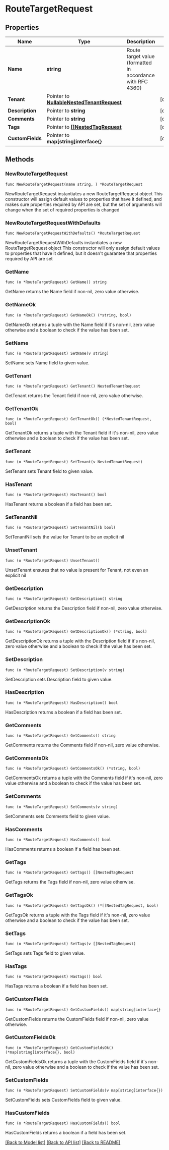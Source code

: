 # RouteTargetRequest

## Properties

Name | Type | Description | Notes
------------ | ------------- | ------------- | -------------
**Name** | **string** | Route target value (formatted in accordance with RFC 4360) | 
**Tenant** | Pointer to [**NullableNestedTenantRequest**](NestedTenantRequest.md) |  | [optional] 
**Description** | Pointer to **string** |  | [optional] 
**Comments** | Pointer to **string** |  | [optional] 
**Tags** | Pointer to [**[]NestedTagRequest**](NestedTagRequest.md) |  | [optional] 
**CustomFields** | Pointer to **map[string]interface{}** |  | [optional] 

## Methods

### NewRouteTargetRequest

`func NewRouteTargetRequest(name string, ) *RouteTargetRequest`

NewRouteTargetRequest instantiates a new RouteTargetRequest object
This constructor will assign default values to properties that have it defined,
and makes sure properties required by API are set, but the set of arguments
will change when the set of required properties is changed

### NewRouteTargetRequestWithDefaults

`func NewRouteTargetRequestWithDefaults() *RouteTargetRequest`

NewRouteTargetRequestWithDefaults instantiates a new RouteTargetRequest object
This constructor will only assign default values to properties that have it defined,
but it doesn't guarantee that properties required by API are set

### GetName

`func (o *RouteTargetRequest) GetName() string`

GetName returns the Name field if non-nil, zero value otherwise.

### GetNameOk

`func (o *RouteTargetRequest) GetNameOk() (*string, bool)`

GetNameOk returns a tuple with the Name field if it's non-nil, zero value otherwise
and a boolean to check if the value has been set.

### SetName

`func (o *RouteTargetRequest) SetName(v string)`

SetName sets Name field to given value.


### GetTenant

`func (o *RouteTargetRequest) GetTenant() NestedTenantRequest`

GetTenant returns the Tenant field if non-nil, zero value otherwise.

### GetTenantOk

`func (o *RouteTargetRequest) GetTenantOk() (*NestedTenantRequest, bool)`

GetTenantOk returns a tuple with the Tenant field if it's non-nil, zero value otherwise
and a boolean to check if the value has been set.

### SetTenant

`func (o *RouteTargetRequest) SetTenant(v NestedTenantRequest)`

SetTenant sets Tenant field to given value.

### HasTenant

`func (o *RouteTargetRequest) HasTenant() bool`

HasTenant returns a boolean if a field has been set.

### SetTenantNil

`func (o *RouteTargetRequest) SetTenantNil(b bool)`

 SetTenantNil sets the value for Tenant to be an explicit nil

### UnsetTenant
`func (o *RouteTargetRequest) UnsetTenant()`

UnsetTenant ensures that no value is present for Tenant, not even an explicit nil
### GetDescription

`func (o *RouteTargetRequest) GetDescription() string`

GetDescription returns the Description field if non-nil, zero value otherwise.

### GetDescriptionOk

`func (o *RouteTargetRequest) GetDescriptionOk() (*string, bool)`

GetDescriptionOk returns a tuple with the Description field if it's non-nil, zero value otherwise
and a boolean to check if the value has been set.

### SetDescription

`func (o *RouteTargetRequest) SetDescription(v string)`

SetDescription sets Description field to given value.

### HasDescription

`func (o *RouteTargetRequest) HasDescription() bool`

HasDescription returns a boolean if a field has been set.

### GetComments

`func (o *RouteTargetRequest) GetComments() string`

GetComments returns the Comments field if non-nil, zero value otherwise.

### GetCommentsOk

`func (o *RouteTargetRequest) GetCommentsOk() (*string, bool)`

GetCommentsOk returns a tuple with the Comments field if it's non-nil, zero value otherwise
and a boolean to check if the value has been set.

### SetComments

`func (o *RouteTargetRequest) SetComments(v string)`

SetComments sets Comments field to given value.

### HasComments

`func (o *RouteTargetRequest) HasComments() bool`

HasComments returns a boolean if a field has been set.

### GetTags

`func (o *RouteTargetRequest) GetTags() []NestedTagRequest`

GetTags returns the Tags field if non-nil, zero value otherwise.

### GetTagsOk

`func (o *RouteTargetRequest) GetTagsOk() (*[]NestedTagRequest, bool)`

GetTagsOk returns a tuple with the Tags field if it's non-nil, zero value otherwise
and a boolean to check if the value has been set.

### SetTags

`func (o *RouteTargetRequest) SetTags(v []NestedTagRequest)`

SetTags sets Tags field to given value.

### HasTags

`func (o *RouteTargetRequest) HasTags() bool`

HasTags returns a boolean if a field has been set.

### GetCustomFields

`func (o *RouteTargetRequest) GetCustomFields() map[string]interface{}`

GetCustomFields returns the CustomFields field if non-nil, zero value otherwise.

### GetCustomFieldsOk

`func (o *RouteTargetRequest) GetCustomFieldsOk() (*map[string]interface{}, bool)`

GetCustomFieldsOk returns a tuple with the CustomFields field if it's non-nil, zero value otherwise
and a boolean to check if the value has been set.

### SetCustomFields

`func (o *RouteTargetRequest) SetCustomFields(v map[string]interface{})`

SetCustomFields sets CustomFields field to given value.

### HasCustomFields

`func (o *RouteTargetRequest) HasCustomFields() bool`

HasCustomFields returns a boolean if a field has been set.


[[Back to Model list]](../README.md#documentation-for-models) [[Back to API list]](../README.md#documentation-for-api-endpoints) [[Back to README]](../README.md)


